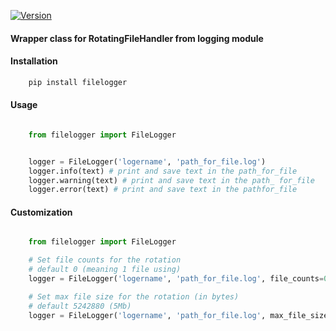 [![Version](https://img.shields.io/pypi/v/filelogger.svg)](https://pypi.python.org/pypi/filelogger)

#### Wrapper class for RotatingFileHandler from logging module

#### Installation

```sh
    pip install filelogger
```


#### Usage

```python

    from filelogger import FileLogger


    logger = FileLogger('logername', 'path_for_file.log')
    logger.info(text) # print and save text in the path_for_file
    logger.warning(text) # print and save text in the path_ for_file
    logger.error(text) # print and save text in the pathfor_file
```

#### Customization

```python

    from filelogger import FileLogger

    # Set file counts for the rotation
    # default 0 (meaning 1 file using)
    logger = FileLogger('logername', 'path_for_file.log', file_counts=0)

    # Set max file size for the rotation (in bytes)
    # default 5242880 (5Mb)
    logger = FileLogger('logername', 'path_for_file.log', max_file_size=5242880)
```
